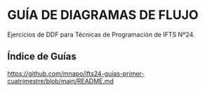 # GUÍA DE DIAGRAMAS DE FLUJO
Ejercicios de DDF para Técnicas de Programación de IFTS Nº24.

## Índice de Guías
https://github.com/mnapo/ifts24-guias-primer-cuatrimestre/blob/main/README.md
